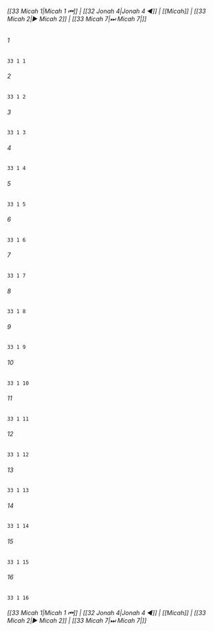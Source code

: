 
###### [[33 Micah 1|Micah 1 ⏮]] | [[32 Jonah 4|Jonah 4 ◀]] | [[Micah]] | [[33 Micah 2|▶ Micah 2]] | [[33 Micah 7|⏭ Micah 7|]]

###### 1
``` verse
33 1 1 
```
###### 2
``` verse
33 1 2 
```
###### 3
``` verse
33 1 3 
```
###### 4
``` verse
33 1 4 
```
###### 5
``` verse
33 1 5 
```
###### 6
``` verse
33 1 6 
```
###### 7
``` verse
33 1 7 
```
###### 8
``` verse
33 1 8 
```
###### 9
``` verse
33 1 9 
```
###### 10
``` verse
33 1 10 
```
###### 11
``` verse
33 1 11 
```
###### 12
``` verse
33 1 12 
```
###### 13
``` verse
33 1 13 
```
###### 14
``` verse
33 1 14 
```
###### 15
``` verse
33 1 15 
```
###### 16
``` verse
33 1 16 
```

###### [[33 Micah 1|Micah 1 ⏮]] | [[32 Jonah 4|Jonah 4 ◀]] | [[Micah]] | [[33 Micah 2|▶ Micah 2]] | [[33 Micah 7|⏭ Micah 7|]]

